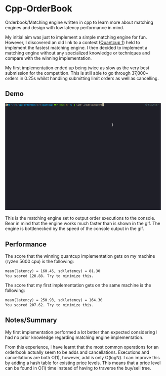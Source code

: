 # Cpp-OrderBook

Orderbook/Matching engine written in cpp to learn more about matching engines and design with low latency performance in mind.

My initial aim was just to implement a simple matching engine for fun.
However, I discovered an old link to a contest ([Quantcup 1](https://sites.google.com/site/quantcup/)) held to implement the fastest matching engine.
I then decided to implement a matching engine without any specialized knowledge or techniques and compare with the winning implementation.

My first implementation ended up being twice as slow as the very best submission for the competition.
This is still able to go through 37,000+ orders in 0.25s whilst handling submitting limit orders as well as cancelling.

## Demo

![](https://github.com/DiwashRai/Cpp-OrderBook/blob/main/assets/OrderExecutions-Console-Output.gif)

This is the matching engine set to output order executions to the console. Bear in mind that the engine works much faster than is shown in the gif.
The engine is bottlenecked by the speed of the console output in the gif.

## Performance

The score that the winning quantcup implementation gets on my machine (ryzen 5600 cpu) is the following:
```
mean(latency) = 160.45, sd(latency) = 81.30
You scored 120.88. Try to minimize this.
```
The score that my first implementation gets on the same machine is the following:
```
mean(latency) = 250.93, sd(latency) = 164.30
You scored 207.62. Try to minimize this.
```

## Notes/Summary

My first implementation performed a lot better than expected considering I had no prior knowledge regarding matching engine implementation.

From this experience, I have learnt that the most common operations for an orderbook actually seem to be adds and cancellations.
Executions and cancellations are both O(1), however, add is only O(logN). I can improve this by adding a hash table for existing price levels.
This means that a price level can be found in O(1) time instead of having to traverse the buy/sell tree.

